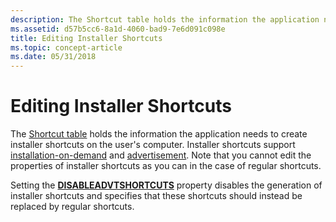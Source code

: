 ```yaml
---
description: The Shortcut table holds the information the application needs to create installer shortcuts on the user's computer.
ms.assetid: d57b5cc6-8a1d-4060-bad9-7e6d091c098e
title: Editing Installer Shortcuts
ms.topic: concept-article
ms.date: 05/31/2018
---
```


# Editing Installer Shortcuts

The [Shortcut table](shortcut-table.md) holds the information the application needs to create installer shortcuts on the user's computer. Installer shortcuts support [installation-on-demand](installation-on-demand.md) and [advertisement](advertisement.md). Note that you cannot edit the properties of installer shortcuts as you can in the case of regular shortcuts.

Setting the [**DISABLEADVTSHORTCUTS**](disableadvtshortcuts.md) property disables the generation of installer shortcuts and specifies that these shortcuts should instead be replaced by regular shortcuts.

 

 



